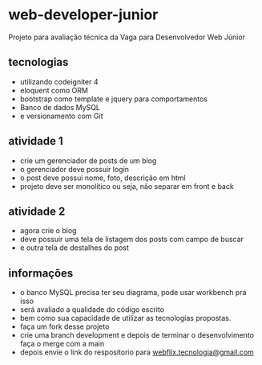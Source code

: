 # web-developer-junior
Projeto para avaliação técnica da Vaga para Desenvolvedor Web Júnior

## tecnologias
- utilizando codeigniter 4
- eloquent como ORM
- bootstrap como template e jquery para comportamentos 
- Banco de dados MySQL
- e versionamento com Git

## atividade 1
- crie um gerenciador de posts de um blog
- o gerenciador deve possuir login
- o post deve possui nome, foto, descrição em html
- projeto deve ser monolítico ou seja, não separar em front e back

## atividade 2
- agora crie o blog
- deve possuir uma tela de listagem dos posts com campo de buscar
- e outra tela de destalhes do post

## informações
- o banco MySQL precisa ter seu diagrama, pode usar workbench pra isso
- será avaliado a qualidade do código escrito
- bem como sua capacidade de utilizar as tecnologias propostas.
- faça um fork desse projeto
- crie uma branch development e depois de terminar o desenvolvimento faça o merge com a main
- depois envie o link do respositorio para webflix.tecnologia@gmail.com
